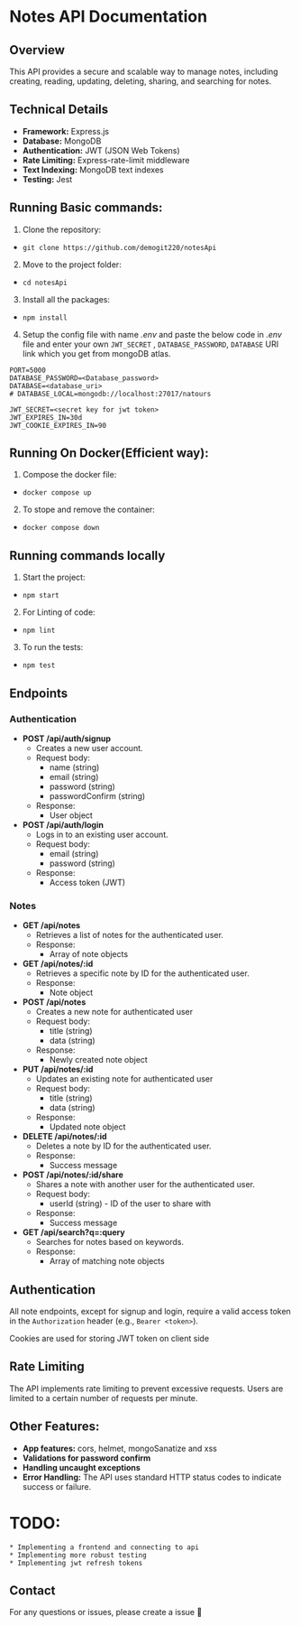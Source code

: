 # Notes API Documentation

## Overview

This API provides a secure and scalable way to manage notes, including creating, reading, updating, deleting, sharing, and searching for notes.

## Technical Details

* **Framework:** Express.js
* **Database:** MongoDB
* **Authentication:** JWT (JSON Web Tokens)
* **Rate Limiting:** Express-rate-limit middleware
* **Text Indexing:** MongoDB text indexes
* **Testing:** Jest

## Running Basic commands:
1. Clone the repository: 
 * `git clone https://github.com/demogit220/notesApi`

2. Move to the project folder: 
*  `cd notesApi`

3. Install all the packages:
*  `npm install`

4. Setup the config file with name *.env* and paste the below code in *.env* file and enter your own `JWT_SECRET` , `DATABASE_PASSWORD`, `DATABASE` URI link which you get from mongoDB atlas.  
```
PORT=5000
DATABASE_PASSWORD=<Database_password>
DATABASE=<database_uri>
# DATABASE_LOCAL=mongodb://localhost:27017/natours

JWT_SECRET=<secret key for jwt token>
JWT_EXPIRES_IN=30d
JWT_COOKIE_EXPIRES_IN=90
```
## Running On Docker(Efficient way):
1. Compose the docker file:
* `docker compose up`
2. To stope and remove the container:
* `docker compose down`

## Running commands locally
1. Start the project: 
* `npm start`

2. For Linting of code: 
* `npm lint`

3. To run the tests:
* `npm test`
## Endpoints

### Authentication

* **POST /api/auth/signup**
    * Creates a new user account.
    * Request body:
        * name (string)
        * email (string)
        * password (string)
        * passwordConfirm (string)
    * Response:
        * User object
* **POST /api/auth/login**
    * Logs in to an existing user account.
    * Request body:
        * email (string)
        * password (string)
    * Response:
        * Access token (JWT)

### Notes

* **GET /api/notes**
    * Retrieves a list of notes for the authenticated user.
    * Response:
        * Array of note objects
* **GET /api/notes/:id**
    * Retrieves a specific note by ID for the authenticated user.
    * Response:
        * Note object
* **POST /api/notes**
    * Creates a new note for authenticated user
    * Request body:
        * title (string)
        * data (string)
    * Response:
        * Newly created note object
* **PUT /api/notes/:id**
    * Updates an existing note for authenticated user
    * Request body:
        * title (string)
        * data (string)
    * Response:
        * Updated note object
* **DELETE /api/notes/:id**
    * Deletes a note by ID for the authenticated user.
    * Response:
        * Success message
* **POST /api/notes/:id/share**
    * Shares a note with another user for the authenticated user.
    * Request body:
        * userId (string) - ID of the user to share with
    * Response:
        * Success message
* **GET /api/search?q=:query**
    * Searches for notes based on keywords.
    * Response:
        * Array of matching note objects

## Authentication

All note endpoints, except for signup and login, require a valid access token in the `Authorization` header (e.g., `Bearer <token>`).

Cookies are used for storing JWT token on client side 

## Rate Limiting

The API implements rate limiting to prevent excessive requests. Users are limited to a certain number of requests per minute.

## Other Features:
* **App features:** cors, helmet, mongoSanatize and xss
* **Validations for password confirm**
* **Handling uncaught exceptions**
* **Error Handling:** The API uses standard HTTP status codes to indicate success or failure.

# TODO:
    * Implementing a frontend and connecting to api
    * Implementing more robust testing
    * Implementing jwt refresh tokens

## Contact

For any questions or issues, please create a issue 🙂